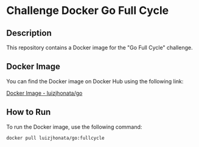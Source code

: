 # Challenge Docker Go Full Cycle

## Description

This repository contains a Docker image for the "Go Full Cycle" challenge.

## Docker Image

You can find the Docker image on Docker Hub using the following link:

[Docker Image - luizjhonata/go](https://hub.docker.com/r/luizjhonata/go)

## How to Run

To run the Docker image, use the following command:

```bash
docker pull luizjhonata/go:fullcycle
